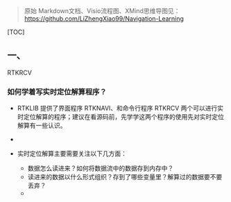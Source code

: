 > 原始 Markdown文档、Visio流程图、XMind思维导图见：https://github.com/LiZhengXiao99/Navigation-Learning

[TOC]

## 一、



RTKRCV



### 如何学着写实时定位解算程序？

* RTKLIB 提供了界面程序 RTKNAVI、和命令行程序 RTKRCV 两个可以进行实时定位解算的程序；建议在看源码前，先学学这两个程序的使用先对实时定位解算有一些认识。
* 

* 实时定位解算主要需要关注以下几方面：
  * 数据怎么读进来？如何将数据流中的数据存到内存中？
  * 读进来的数据以什么形式组织？存到了哪些变量里？解算过的数据要不要丢弃？
  * 
